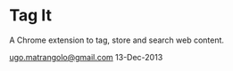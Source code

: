 Tag It
======

A Chrome extension to tag, store and search web content.

ugo.matrangolo@gmail.com
13-Dec-2013

